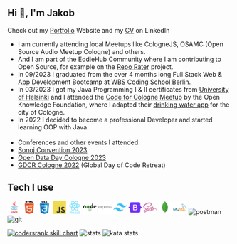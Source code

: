 <h2>Hi 👋, I'm Jakob</h2>
<p> Check out my <a href="https://j-grosse.github.io">Portfolio</a> Website and my <a href="https://www.linkedin.com/in/jakob-g/">CV</a> on LinkedIn</p>

<ul>
<li> I am currently attending local Meetups like CologneJS, OSAMC (Open Source Audio Meetup Cologne) and others.</li>
<li> And I am part of the EddieHub Community where I am contributing to Open Source, for example on the <a href="https://github.com/EddieHubCommunity/RepoRater">Repo Rater</a> project.</li>
<li> In 09/2023 I graduated from the over 4 months long Full Stack Web & App Development Bootcamp at <a href="https://wbscodingschool.com">WBS Coding School Berlin</a>.</li>
<li> In 03/2023 I got my Java Programming I & II certificates from <a href="https://java-programming.mooc.fi">University of Helsinki</a> and I attended the <a href="https://codefor.de/projekte/trinkwasser/">Code for Cologne Meetup</a> by the Open Knowledge Foundation, where I adapted their <a href="https://codeforcologne.github.io/trinkwasser/src/index.html">drinking water app</a> for the city of Cologne.</li>
<li> In 2022 I decided to become a professional Developer and started learning OOP with Java.</li>
<br>
<li>Conferences and other events I attended:</li>
<li><a href="https://www.sonoj.org/archive/2023.html">Sonoj Convention 2023</a></li>
<li><a href="https://www.offenedaten-koeln.de/blog/open-data-day-2023-samstag-4-m%C3%A4rz-2023-1000-bis-1500-uhr-zukunftslabor-der-stadt-k%C3%B6ln">Open Data Day Cologne 2023</a></li>
<li><a href="https://www.lise.de/blog/artikel/global-day-of-code-retreat-2021/">GDCR Cologne 2022</a> (Global Day of Code Retreat)</li>
</ul>

<h2>Tech I use</h2>
<p align="left">
<img src="https://raw.githubusercontent.com/devicons/devicon/master/icons/java/java-original-wordmark.svg" alt="java" width="30" height="30" />  
<img src="https://raw.githubusercontent.com/devicons/devicon/master/icons/html5/html5-original-wordmark.svg" alt="html5" width="30" height="30" />
<img src="https://raw.githubusercontent.com/devicons/devicon/master/icons/css3/css3-original-wordmark.svg" alt="css3" width="30" height="30" />
<img src="https://raw.githubusercontent.com/devicons/devicon/master/icons/javascript/javascript-original.svg" alt="javascript" width="30" height="30" />
<img src="https://raw.githubusercontent.com/devicons/devicon/master/icons/react/react-original-wordmark.svg" alt="react" width="30" height="30" />
<img src="https://raw.githubusercontent.com/devicons/devicon/master/icons/nodejs/nodejs-original-wordmark.svg" alt="nodejs" width="30" height="30" />
<img src="https://raw.githubusercontent.com/devicons/devicon/master/icons/express/express-original-wordmark.svg" alt="express" width="30" height="30" />
<img src="https://github.com/devicons/devicon/blob/master/icons/tailwindcss/tailwindcss-plain.svg" alt="tailwind css" width="30" height="30" /> 
<img src="https://raw.githubusercontent.com/devicons/devicon/master/icons/bootstrap/bootstrap-plain.svg" alt="bootstrap" width="30" height="30" /> 
<img src="https://raw.githubusercontent.com/devicons/devicon/master/icons/sass/sass-original.svg" alt="sass" width="30" height="30"/>
  
<img src="https://raw.githubusercontent.com/devicons/devicon/master/icons/mongodb/mongodb-original.svg" alt="mongodb" width="30" height="30" />
<img src="https://raw.githubusercontent.com/devicons/devicon/master/icons/mysql/mysql-original-wordmark.svg" alt="mysql" width="30" height="30" />
<img src="https://www.vectorlogo.zone/logos/getpostman/getpostman-icon.svg" alt="postman" width="30" height="30"/>
<img src="https://www.vectorlogo.zone/logos/git-scm/git-scm-icon.svg" alt="git" width="30" height="30"/> </a>

<!-- <img src="https://raw.githubusercontent.com/devicons/devicon/master/icons/docker/docker-original.svg" alt="Docker" width="30" height="30" />
<img src="https://www.vectorlogo.zone/logos/kubernetes/kubernetes-icon.svg" alt="Kubernetes" width="30" height="30" /></p>
-->

<p></p>
<a href="https://profile.codersrank.io/user/j-grosse" target="_blank" rel="noopener noreferrer"><img src="https://cr-skills-chart-widget.azurewebsites.net/api/api?username=j-grosse" width="468px" alt="codersrank skill chart" /></a>
<img src="https://github-readme-stats.vercel.app/api?username=j-grosse&show_icons=true&count_private=true&theme=dark" alt="stats" />
<img src="https://github.r2v.ch/codewars?user=j-grosse&name=true&theme=dark" alt="kata stats" />
